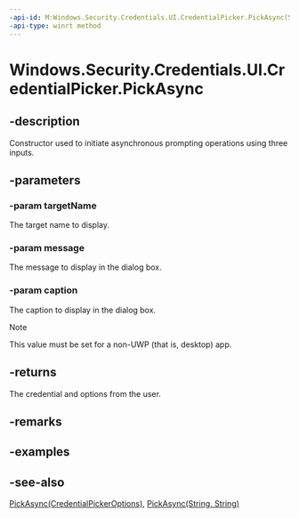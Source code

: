 ```yaml
---
-api-id: M:Windows.Security.Credentials.UI.CredentialPicker.PickAsync(System.String,System.String,System.String)
-api-type: winrt method
---
```


<!-- Method syntax
public Windows.Foundation.IAsyncOperation<Windows.Security.Credentials.UI.CredentialPickerResults> PickAsync(System.String targetName, System.String message, System.String caption)
-->

# Windows.Security.Credentials.UI.CredentialPicker.PickAsync

## -description
Constructor used to initiate asynchronous prompting operations using three inputs.

## -parameters

### -param targetName
The target name to display.

### -param message
The message to display in the dialog box.

### -param caption
The caption to display in the dialog box.

> [!NOTE]
> This value must be set for a non-UWP (that is, desktop) app.

## -returns
The credential and options from the user.

## -remarks

## -examples

## -see-also
[PickAsync(CredentialPickerOptions)](credentialpicker_pickasync_1621420115.md), [PickAsync(String, String)](credentialpicker_pickasync_693496969.md)
